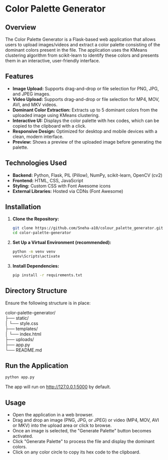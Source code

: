 # Color Palette Generator

## Overview

The Color Palette Generator is a Flask-based web application that allows users to upload images/videos and extract a color palette consisting of the dominant colors present in the file. The application uses the KMeans clustering algorithm from scikit-learn to identify these colors and presents them in an interactive, user-friendly interface.

## Features

* **Image Upload:** Supports drag-and-drop or file selection for PNG, JPG, and JPEG images.
*  **Video Upload:** Supports drag-and-drop or file selection for MP4, MOV, AVI, and MKV videos.
* **Dominant Color Extraction:** Extracts up to 5 dominant colors from the uploaded image using KMeans clustering.
* **Interactive UI:** Displays the color palette with hex codes, which can be copied to the clipboard with a click.
* **Responsive Design:** Optimized for desktop and mobile devices with a clean, modern interface.
* **Preview:** Shows a preview of the uploaded image before generating the palette.

## Technologies Used

* **Backend:** Python, Flask, PIL (Pillow), NumPy, scikit-learn, OpenCV (cv2)
* **Frontend:** HTML, CSS, JavaScript
* **Styling:** Custom CSS with Font Awesome icons
* **External Libraries:** Hosted via CDNs (Font Awesome)

## Installation

1.  **Clone the Repository:**

    ```bash
    git clone https://github.com/Sneha-a10/colour_palette_generator.git
    cd color-palette-generator
    ```

2.  **Set Up a Virtual Environment (recommended):**

    ```bash
    python -m venv venv
    venv\Scripts\activate
    ```

3.  **Install Dependencies:**

    ```bash
    pip install -r requirements.txt
    ```

## Directory Structure

Ensure the following structure is in place:

color-palette-generator/  
├── static/   
│   └── style.css  
├── templates/  
│   └── index.html  
├── uploads/  
├── app.py  
└── README.md  

## Run the Application

```bash
python app.py
```

The app will run on http://127.0.0.1:5000 by default.

## Usage
* Open the application in a web browser.
* Drag and drop an image (PNG, JPG, or JPEG) or video (MP4, MOV, AVI or MKV) into the upload area or click to browse.
* Once an image is selected, the "Generate Palette" button becomes activated. 
* Click "Generate Palette" to process the file and display the dominant colors.
* Click on any color circle to copy its hex code to the clipboard.

